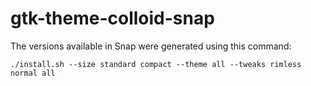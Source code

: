 # gtk-theme-colloid-snap

The versions available in Snap were generated using this command:
```
./install.sh --size standard compact --theme all --tweaks rimless normal all
```
